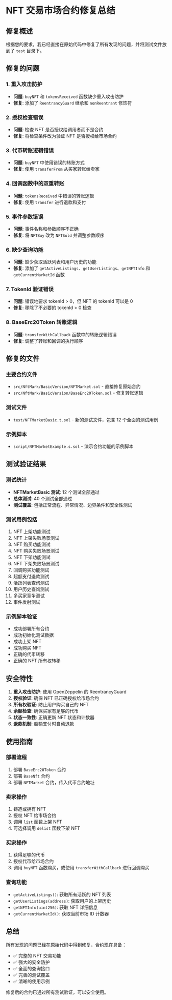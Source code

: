 # NFT 交易市场合约修复总结

## 修复概述

根据您的要求，我已经直接在原始代码中修复了所有发现的问题，并将测试文件放到了 `test` 目录下。

## 修复的问题

### 1. 重入攻击防护
- **问题**: `buyNFT` 和 `tokensReceived` 函数缺少重入攻击防护
- **修复**: 添加了 `ReentrancyGuard` 继承和 `nonReentrant` 修饰符

### 2. 授权检查错误
- **问题**: 检查 NFT 是否授权给调用者而不是合约
- **修复**: 将检查条件改为验证 NFT 是否授权给市场合约

### 3. 代币转账逻辑错误
- **问题**: `buyNFT` 中使用错误的转账方式
- **修复**: 使用 `transferFrom` 从买家转账给卖家

### 4. 回调函数中的双重转账
- **问题**: `tokensReceived` 中错误的转账逻辑
- **修复**: 使用 `transfer` 进行退款和支付

### 5. 事件参数错误
- **问题**: 事件名称和参数顺序不正确
- **修复**: 将 `NFTBuy` 改为 `NFTSold` 并调整参数顺序

### 6. 缺少查询功能
- **问题**: 缺少获取活跃列表和用户历史的功能
- **修复**: 添加了 `getActiveListings`、`getUserListings`、`getNFTInfo` 和 `getCurrentMarketId` 函数

### 7. TokenId 验证错误
- **问题**: 错误地要求 tokenId > 0，但 NFT 的 tokenId 可以是 0
- **修复**: 移除了不必要的 tokenId > 0 检查

### 8. BaseErc20Token 转账逻辑
- **问题**: `transferWithCallback` 函数中的转账逻辑错误
- **修复**: 调整了转账和回调的执行顺序

## 修复的文件

### 主要合约文件
- `src/NftMark/BasicVersion/NFTMarket.sol` - 直接修复原始合约
- `src/NftMark/BasicVersion/BaseErc20Token.sol` - 修复转账逻辑

### 测试文件
- `test/NFTMarketBasic.t.sol` - 新的测试文件，包含 12 个全面的测试用例

### 示例脚本
- `script/NFTMarketExample.s.sol` - 演示合约功能的示例脚本

## 测试验证结果

### 测试统计
- **NFTMarketBasic 测试**: 12 个测试全部通过
- **总体测试**: 40 个测试全部通过
- **测试覆盖**: 包括正常流程、异常情况、边界条件和安全性测试

### 测试用例包括
1. NFT 上架功能测试
2. NFT 上架失败场景测试
3. NFT 购买功能测试
4. NFT 购买失败场景测试
5. NFT 下架功能测试
6. NFT 下架失败场景测试
7. 回调购买功能测试
8. 超额支付退款测试
9. 活跃列表查询测试
10. 用户历史查询测试
11. 多买家竞争测试
12. 事件发射测试

### 示例脚本验证
- 成功部署所有合约
- 成功初始化测试数据
- 成功上架 NFT
- 成功购买 NFT
- 正确的代币转移
- 正确的 NFT 所有权转移

## 安全特性

1. **重入攻击防护**: 使用 OpenZeppelin 的 ReentrancyGuard
2. **授权验证**: 确保 NFT 已正确授权给市场合约
3. **所有权验证**: 防止用户购买自己的 NFT
4. **余额检查**: 确保买家有足够的代币
5. **状态一致性**: 正确更新 NFT 状态和计数器
6. **退款机制**: 超额支付时自动退款

## 使用指南

### 部署流程
1. 部署 `BaseErc20Token` 合约
2. 部署 `BaseNft` 合约
3. 部署 `NFTMarket` 合约，传入代币合约地址

### 卖家操作
1. 铸造或拥有 NFT
2. 授权 NFT 给市场合约
3. 调用 `list` 函数上架 NFT
4. 可选择调用 `delist` 函数下架 NFT

### 买家操作
1. 获得足够的代币
2. 授权代币给市场合约
3. 调用 `buyNFT` 函数购买，或使用 `transferWithCallback` 进行回调购买

### 查询功能
- `getActiveListings()`: 获取所有活跃的 NFT 列表
- `getUserListings(address)`: 获取用户的上架历史
- `getNFTInfo(uint256)`: 获取 NFT 详细信息
- `getCurrentMarketId()`: 获取当前市场 ID 计数器

## 总结

所有发现的问题已经在原始代码中得到修复，合约现在具备：
- ✅ 完整的 NFT 交易功能
- ✅ 强大的安全防护
- ✅ 全面的查询接口
- ✅ 完善的测试覆盖
- ✅ 清晰的使用示例

修复后的合约已通过所有测试验证，可以安全使用。